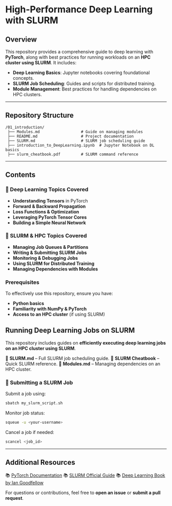 # High-Performance Deep Learning with SLURM

## Overview
This repository provides a comprehensive guide to deep learning with **PyTorch**, along with best practices for running workloads on an **HPC cluster using SLURM**. It includes:
- **Deep Learning Basics**: Jupyter notebooks covering foundational concepts.
- **SLURM Job Scheduling**: Guides and scripts for distributed training.
- **Module Management**: Best practices for handling dependencies on HPC clusters.

---

## Repository Structure
```
/01_introduction/
 ├── Modules.md                  # Guide on managing modules
 ├── README.md                   # Project documentation
 ├── SLURM.md                    # SLURM job scheduling guide
 ├── introduction_to_DeepLearning.ipynb  # Jupyter Notebook on DL basics
 ├── slurm_cheatbook.pdf         # SLURM command reference
```

---

## Contents
### 🔹 Deep Learning Topics Covered
  - **Understanding Tensors** in PyTorch
  - **Forward & Backward Propagation**
  - **Loss Functions & Optimization**
  - **Leveraging PyTorch Tensor Cores**
  - **Building a Simple Neural Network**

### 🔹 SLURM & HPC Topics Covered
  - **Managing Job Queues & Partitions**
  - **Writing & Submitting SLURM Jobs**
  - **Monitoring & Debugging Jobs**
  - **Using SLURM for Distributed Training**
  - **Managing Dependencies with Modules**

### Prerequisites
To effectively use this repository, ensure you have:
- **Python basics**
- **Familiarity with NumPy & PyTorch**
- **Access to an HPC cluster** (if using SLURM)



## Running Deep Learning Jobs on SLURM
This repository includes guides on **efficiently executing deep learning jobs on an HPC cluster using SLURM**.

📌 **SLURM.md** – Full SLURM job scheduling guide.
📌 **SLURM Cheatbook** – Quick SLURM reference.
📌 **Modules.md** – Managing dependencies on an HPC cluster.

### 🔹 Submitting a SLURM Job
Submit a job using:
```bash
sbatch my_slurm_script.sh
```

Monitor job status:
```bash
squeue -u <your-username>
```

Cancel a job if needed:
```bash
scancel <job_id>
```

---

## Additional Resources
📚 [PyTorch Documentation](https://pytorch.org/docs/stable/index.html)
📚 [SLURM Official Guide](https://slurm.schedmd.com/documentation.html)
📚 [Deep Learning Book by Ian Goodfellow](https://www.deeplearningbook.org/)

For questions or contributions, feel free to **open an issue** or **submit a pull request**.

